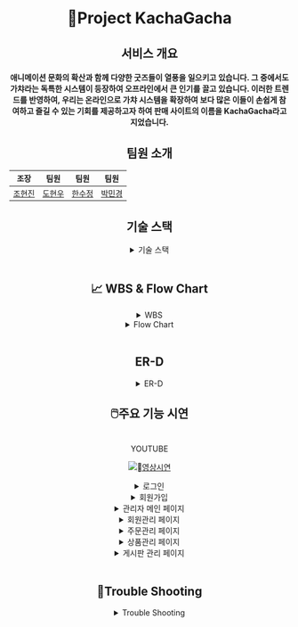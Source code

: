 <div align="center">



<h1>🐰Project KachaGacha</h1>

<h2>서비스 개요</h2>
<h4>애니메이션 문화의 확산과 함께 다양한 굿즈들이 열풍을 일으키고 있습니다. 그 중에서도 가챠라는 독특한 시스템이 등장하여 오프라인에서 큰 인기를 끌고 있습니다. 이러한 트렌드를 반영하여, 우리는 온라인으로 가챠 시스템을 확장하여 보다 많은 이들이 손쉽게 참여하고 즐길 수 있는 기회를 제공하고자 하여 판매 사이트의 이름을 KachaGacha라고 지었습니다.</h4>

<h2>팀원 소개</h2>


| 조장 | 팀원 | 팀원 | 팀원 |
-------|--------|--------|--------
|<a href="https://github.com/jolennon77">조현진</a>|<a href="https://github.com/noonayasalido">도현우</a>|<a href="https://github.com/bori0">한수정</a>|<a href="https://github.com/parkminkyeong">박민경</a>| 


<h2>기술 스택</h2>

<details>

<summary>기술 스택</summary>

OS

![js](https://img.shields.io/badge/mac%20os-000000?style=for-the-badge&logo=apple&logoColor=white)  &nbsp; 
![js](https://img.shields.io/badge/Windows-0078D6?style=for-the-badge&logo=windows&logoColor=white) 


IDE

![js](https://img.shields.io/badge/Eclipse-2C2255?style=for-the-badge&logo=eclipse&logoColor=white)  &nbsp; 
![js](https://img.shields.io/badge/Visual_Studio-5C2D91?style=for-the-badge&logo=visual%20studio&logoColor=white)

Language

![js](https://img.shields.io/badge/Java-ED8B00?style=for-the-badge&logo=openjdk&logoColor=white)


![js](https://img.shields.io/badge/HTML5-E34F26?style=for-the-badge&logo=html5&logoColor=white)
![js](https://img.shields.io/badge/CSS3-1572B6?style=for-the-badge&logo=css3&logoColor=white)
![js](https://img.shields.io/badge/JavaScript-F7DF1E?style=for-the-badge&logo=JavaScript&logoColor=white)


![js](https://img.shields.io/badge/jQuery-0769AD?style=for-the-badge&logo=jquery&logoColor=white)
![js](https://img.shields.io/badge/Bootstrap-563D7C?style=for-the-badge&logo=bootstrap&logoColor=white)

Database

![js](https://img.shields.io/badge/MySQL-005C84?style=for-the-badge&logo=mysql&logoColor=white)

Server

![js](https://img.shields.io/badge/apachetomcat-F8DC75?style=for-the-badge&logo=apachetomcat&logoColor=black)
<details>
<summary>버전 정보</summary>
</details>
</details>

<br>

<h2>📈 WBS & Flow Chart</h2>

<details>
<summary> WBS</summary>

<br>
<h3>WBS</h3>

![요구사항 명세서](https://github.com/parkminkyeong/minkyeong0716.githud.io/assets/156064273/4b467a37-f75a-4553-a17c-08dab6560d93)

</details>

<details>
<summary> Flow Chart</summary>

<br>
<h3>Flow Chart</h3>

![흐름도](https://github.com/parkminkyeong/minkyeong0716.githud.io/assets/156064273/91d2adb4-0563-4342-91ce-511d9223eb6c)

</details>

<br>

<h2>ER-D</h2>

<details>
<summary>ER-D</summary>

<br>

![ER-D](https://github.com/jolennon77/gachakacha/blob/main/readmeimg/ER-D.png)

</details>

<h2>🖱️주요 기능 시연</h2>

<br>
YOUTUBE

[![영상시연](http://img.youtube.com/vi/56BqfOY2Cj4/0.jpg)](https://youtu.be/56BqfOY2Cj4?t=0s) 


<details>
  
<summary>로그인</summary>

![ER-D](https://github.com/jolennon77/gachakacha/blob/main/readmeimg/%E1%84%85%E1%85%A9%E1%84%80%E1%85%B3%E1%84%8B%E1%85%B5%E1%86%AB.png)
</details>

<details>
  
<summary>회원가입</summary>

![회원가입](https://github.com/jolennon77/gachakacha/blob/main/readmeimg/%E1%84%92%E1%85%AC%E1%84%8B%E1%85%AF%E1%86%AB%E1%84%80%E1%85%A1%E1%84%8B%E1%85%B5%E1%86%B8.png)
</details>

<details>
  
<summary>관리자 메인 페이지</summary>

![관리자페이지](https://github.com/jolennon77/gachakacha/blob/main/readmeimg/%E1%84%83%E1%85%A2%E1%84%89%E1%85%B5%E1%84%87%E1%85%A9%E1%84%83%E1%85%B3.png)
</details>


<details>
  
<summary>회원관리 페이지</summary>

![회원관리](https://github.com/jolennon77/gachakacha/blob/main/readmeimg/%E1%84%92%E1%85%AC%E1%84%8B%E1%85%AF%E1%86%AB%E1%84%80%E1%85%AA%E1%86%AB%E1%84%85%E1%85%B5.png)
</details>

<details>

<summary>주문관리 페이지</summary>

![주문관리](https://github.com/jolennon77/gachakacha/blob/main/readmeimg/%E1%84%8C%E1%85%AE%E1%84%86%E1%85%AE%E1%86%AB%E1%84%80%E1%85%AA%E1%86%AB%E1%84%85%E1%85%B5.png)
</details>

<details>

<summary>상품관리 페이지</summary>

![상품관리](https://github.com/jolennon77/gachakacha/blob/main/readmeimg/%E1%84%89%E1%85%A1%E1%86%BC%E1%84%91%E1%85%AE%E1%86%B7%E1%84%80%E1%85%AA%E1%86%AB%E1%84%85%E1%85%B5.png)
</details>

<details>
  
<summary>게시판 관리 페이지</summary>

![게시판](https://github.com/jolennon77/gachakacha/blob/main/readmeimg/%E1%84%80%E1%85%A6%E1%84%89%E1%85%B5%E1%84%91%E1%85%A1%E1%86%AB.png)
</details>


<br>

<h2>👿Trouble Shooting</h2>

<details>
<summary>Trouble Shooting</summary>

<br>

![트러블슈팅](https://github.com/jolennon77/gachakacha/blob/main/readmeimg/%E1%84%90%E1%85%B3%E1%84%85%E1%85%A5%E1%84%87%E1%85%B3%E1%86%AF%E1%84%89%E1%85%B2%E1%84%90%E1%85%B5%E1%86%BC.png)
</details>






</div>
